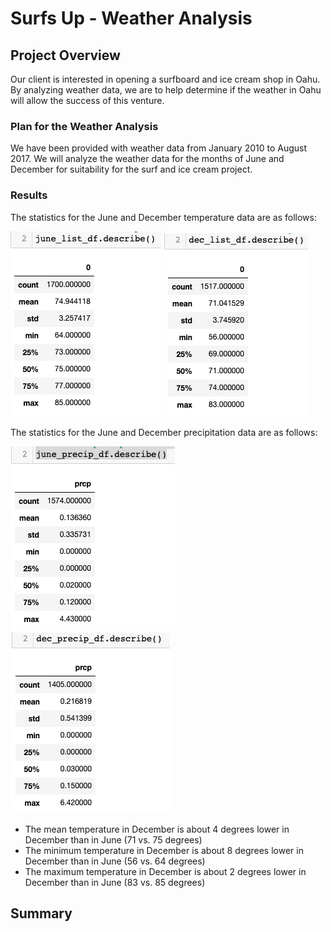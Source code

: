 # Surfs Up - Weather Analysis

## Project Overview
Our client is interested in opening a surfboard and ice cream shop in Oahu.  By analyzing weather data, we are to help determine if the weather in Oahu will allow the success of this venture.  

### Plan for the Weather Analysis
We have been provided with weather data from January 2010 to August 2017.  We will analyze the weather data for the months of June and December for suitability for the surf and ice cream project.

### Results
The statistics for the June and December temperature data are as follows:

<img src=Resources/june_statistics.png></img>
<img src=Resources/december_statistics.png></img><br>

The statistics for the June and December precipitation data are as follows:

<img src=Resources/june_precip.png></img>
<img src=Resources/december_precip.png></img><br>

- The mean temperature in December is about 4 degrees lower in December than in June (71 vs. 75 degrees)
- The minimum temperature in December is about 8 degrees lower in December than in June (56 vs. 64 degrees)
- The maximum temperature in December is about 2 degrees lower in December than in June (83 vs. 85 degrees)


## Summary
